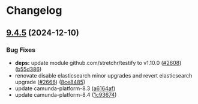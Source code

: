 # Changelog

## [9.4.5](https://github.com/camunda/camunda-platform-helm/compare/camunda-platform-8.4-v9.4.4...camunda-platform-8.4-9.4.5) (2024-12-10)


### Bug Fixes

* **deps:** update module github.com/stretchr/testify to v1.10.0 ([#2608](https://github.com/camunda/camunda-platform-helm/issues/2608)) ([b55d386](https://github.com/camunda/camunda-platform-helm/commit/b55d386d0009a86312a58dd69332c8b54874a1cf))
* renovate disable elasticsearch minor upgrades and revert elasticsearch upgrade ([#2666](https://github.com/camunda/camunda-platform-helm/issues/2666)) ([8ce8485](https://github.com/camunda/camunda-platform-helm/commit/8ce848551d375f56fccdc41b99e4f4bf0f8cf3b5))
* update camunda-platform-8.3 ([a6164af](https://github.com/camunda/camunda-platform-helm/commit/a6164af3e69b4bb046bf8c1fadeee526f7255df1))
* update camunda-platform-8.4 ([1c93674](https://github.com/camunda/camunda-platform-helm/commit/1c936740de03e81efe8da4507859cd0823939db9))
